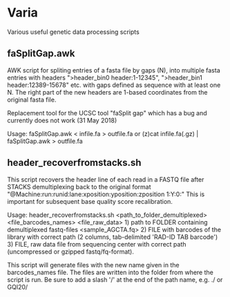 # Varia
Various useful genetic data processing scripts

## faSplitGap.awk
AWK script for spliting entries of a fasta file by gaps (N), into multiple fasta entries with headers ">header_bin0 header:1-12345", ">header_bin1 header:12389-15678" etc. with gaps defined as sequence with at least one N. The right part of the new headers are 1-based coordinates from the original fasta file.

Replacement tool for the UCSC tool "faSplit gap" which has a bug and currently does not work (31 May 2018)

Usage: faSplitGap.awk < infile.fa > outfile.fa or (z)cat infile.fa(.gz) | faSplitGap.awk > outfile.fa

## header_recoverfromstacks.sh
This script recovers the header line of each read in a FASTQ file after STACKS demultiplexing back to the original format "@Machine:run:runid:lane:xposition:yposition:zposition 1:Y:0:" This is important for subsequent base quality score recalibration.

Usage: header_recoverfromstacks.sh <path_to_folder_demultiplexed> <file_barcodes_names> <file_raw_data>
        1) path to FOLDER containing demultiplexed fastq-files <sample_AGCTA.fq>
        2) FILE with barcodes of the library with correct path (2 columns, tab-delimited 'RAD-ID TAB barcode')
        3) FILE, raw data file from sequencing center with correct path (uncompressed or gzipped fastq/fq-format).

This script will generate files with the new name given in the barcodes_names file. The files are written into the folder from where the script is run. Be sure to add a slash '/' at the end of the path name, e.g. ./ or GQI20/
